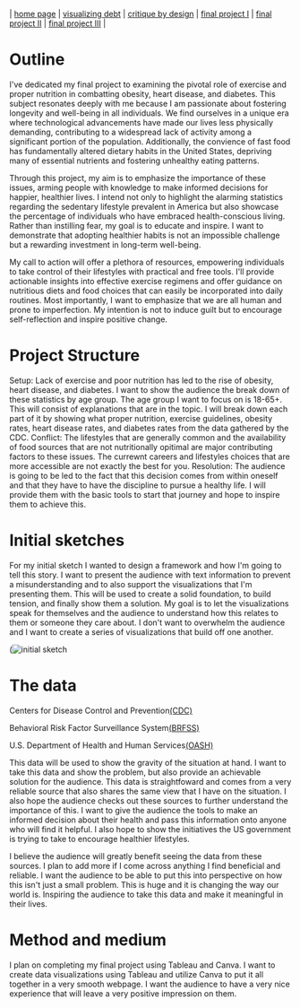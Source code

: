| [home page](README.md) | [visualizing debt](visualizing-government-debt.md) | [critique by design](critique-by-design.md) | [final project I](finalproject1.md) | [final project II](final-project-part-two) | [final project III](final-project-part-three) |
# Outline
I've dedicated my final project to examining the pivotal role of exercise and proper nutrition in combatting obesity, heart disease, and diabetes. This subject resonates deeply with me because I am passionate about fostering longevity and well-being in all individuals. We find ourselves in a unique era where technological advancements have made our lives less physically demanding, contributing to a widespread lack of activity among a significant portion of the population. Additionally, the convience of fast food has fundamentally altered dietary habits in the United States, depriving many of essential nutrients and fostering unhealthy eating patterns.

Through this project, my aim is to emphasize the importance of these issues, arming people with knowledge to make informed decisions for happier, healthier lives. I intend not only to highlight the alarming statistics regarding the sedentary lifestyle prevalent in America but also showcase the percentage of individuals who have embraced health-conscious living. Rather than instilling fear, my goal is to educate and inspire. I want to demonstrate that adopting healthier habits is not an impossible challenge but a rewarding investment in long-term well-being.

My call to action will offer a plethora of resources, empowering individuals to take control of their lifestyles with practical and free tools. I'll provide actionable insights into effective exercise regimens and offer guidance on nutritious diets and food choices that can easily be incorporated into daily routines. Most importantly, I want to emphasize that we are all human and prone to imperfection. My intention is not to induce guilt but to encourage self-reflection and inspire positive change.

# Project Structure
Setup: Lack of exercise and poor nutrition has led to the rise of obesity, heart disease, and diabetes. I want to show the audience the break down of these statistics by age group. The age group I want to focus on is 18-65+. This will consist of explanations that are in the topic. I will break down each part of it by showing what proper nutrition, exercise guidelines, obesity rates, heart disease rates, and diabetes rates from the data gathered by the CDC.
Conflict: The lifestyles that are generally common and the availability of food sources that are not nutritionally opitimal are major contributing factors to these issues. The currewnt careers and lifestyles choices that are more accessible are not exactly the best for you.
Resolution: The audience is going to be led to the fact that this decision comes from within oneself and that they have to have the discipline to pursue a healthy life. I will provide them with the basic tools to start that journey and hope to inspire them to achieve this. 

# Initial sketches
For my initial sketch I wanted to design a framework and how I'm going to tell this story. I want to present the audience with text information to prevent a misunderstanding and to also support the visualizations that I'm presenting them. This will be used to create a solid foundation, to build tension, and finally show them a solution. My goal is to let the visualizations speak for themselves and the audience to understand how this relates to them or someone they care about. I don't want to overwhelm the audience and I want to create a series of visualizations that build off one another. 


(![initial sketch](https://github.com/jhorton25/Portfolio/assets/157176259/2c39bbfb-0d70-4a2d-938c-909ce12d876a)

# The data
Centers for Disease Control and Prevention[(CDC)](https://data.cdc.gov/Nutrition-Physical-Activity-and-Obesity/Nutrition-Physical-Activity-and-Obesity-Behavioral/hn4x-zwk7/about_data)

Behavioral Risk Factor Surveillance System[(BRFSS)](https://nccd.cdc.gov/dnpao_dtm/rdPage.aspx?rdReport=DNPAO_DTM.ExploreByTopic&islClass=PA&islTopic=PA1&go=GO) 

U.S. Department of Health and Human Services[(OASH)](https://health.gov/healthypeople/objectives-and-data/browse-objectives/physical-activity)


This data will be used to show the gravity of the situation at hand. I want to take this data and show the problem, but also provide an achievable solution for the audience. This data is straightfoward and comes from a very reliable source that also shares the same view that I have on the situation. I also hope the audience checks out these sources to further understand the importance of this. I want to give the audience the tools to make an informed decision about their health and pass this information onto anyone who will find it helpful. I also hope to show the initiatives the US government is trying to take to encourage healthier lifestyles.

I believe the audience will greatly benefit seeing the data from these sources. I plan to add more if I come across anything I find beneficial and reliable. I want the audience to be able to put this into perspective on how this isn't just a small problem. This is huge and it is changing the way our world is. Inspiring the audience to take this data and make it meaningful in their lives. 


# Method and medium
I plan on completing my final project using Tableau and Canva. I want to create data visualizations using Tableau and utilize Canva to put it all together in a very smooth webpage. I want the audience to have a very nice experience that will leave a very positive impression on them. 
